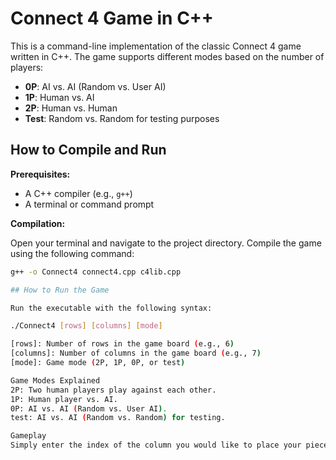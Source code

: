 # Connect 4 Game in C++

This is a command-line implementation of the classic Connect 4 game written in C++. The game supports different modes based on the number of players:

- **0P**: AI vs. AI (Random vs. User AI)
- **1P**: Human vs. AI
- **2P**: Human vs. Human
- **Test**: Random vs. Random for testing purposes

## How to Compile and Run

**Prerequisites:**

- A C++ compiler (e.g., `g++`)
- A terminal or command prompt

**Compilation:**

Open your terminal and navigate to the project directory. Compile the game using the following command:

```bash
g++ -o Connect4 connect4.cpp c4lib.cpp

## How to Run the Game

Run the executable with the following syntax:

./Connect4 [rows] [columns] [mode]

[rows]: Number of rows in the game board (e.g., 6)
[columns]: Number of columns in the game board (e.g., 7)
[mode]: Game mode (2P, 1P, 0P, or test)

Game Modes Explained
2P: Two human players play against each other.
1P: Human player vs. AI.
0P: AI vs. AI (Random vs. User AI).
test: AI vs. AI (Random vs. Random) for testing.

Gameplay
Simply enter the index of the column you would like to place your piece. 0 is the first column and ([column you input] - 1) is the last column.
